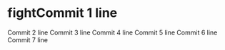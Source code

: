 # fightCommit 1 line
Commit 2 line
Commit 3 line
Commit 4 line
Commit 5 line
Commit 6 line
Commit 7 line
